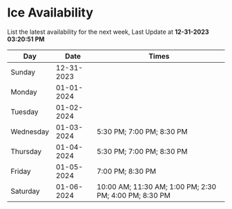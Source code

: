 # Ice Availability

List the latest availability for the next week, Last Update at **12-31-2023 03:20:51 PM**

| Day         | Date        | Times       |
| ----------- | ----------- | ----------- |
|Sunday|12-31-2023||
|Monday|01-01-2024||
|Tuesday|01-02-2024||
|Wednesday|01-03-2024|5:30 PM; 7:00 PM; 8:30 PM|
|Thursday|01-04-2024|5:30 PM; 7:00 PM; 8:30 PM|
|Friday|01-05-2024|7:00 PM; 8:30 PM|
|Saturday|01-06-2024|10:00 AM; 11:30 AM; 1:00 PM; 2:30 PM; 4:00 PM; 8:30 PM|

